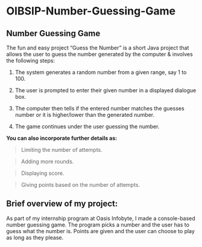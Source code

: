 # OIBSIP-Number-Guessing-Game

## Number Guessing Game

The fun and easy project “Guess the Number” is a short Java project that allows the user to
guess the number generated by the computer & involves the following steps:

1. The system generates a random number from a given range, say 1 to 100.

2. The user is prompted to enter their given number in a displayed dialogue box.

3. The computer then tells if the entered number matches the guesses number or it is
higher/lower than the generated number.

4. The game continues under the user guessing the number.

**You can also incorporate further details as:**

> Limiting the number of attempts.

> Adding more rounds.

> Displaying score.

> Giving points based on the number of attempts.

## Brief overview of my project:

As part of my internship program at Oasis Infobyte, I made a console-based number
guessing game. The program picks a number and the user has to guess what the number
is. Points are given and the user can choose to play as long as they please.
